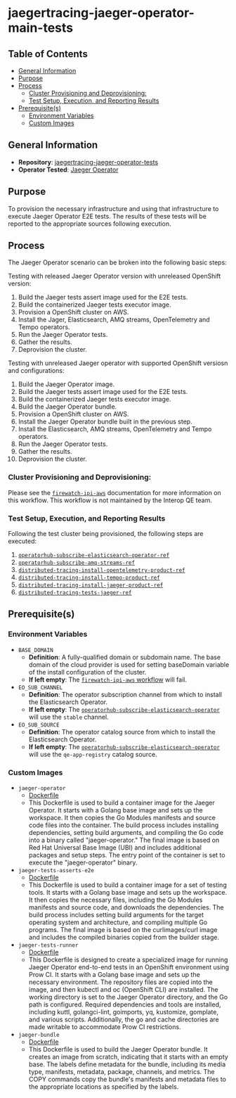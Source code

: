 # jaegertracing-jaeger-operator-main-tests<!-- omit from toc -->

## Table of Contents<!-- omit from toc -->
- [General Information](#general-information)
- [Purpose](#purpose)
- [Process](#process)
  - [Cluster Provisioning and Deprovisioning:](#cluster-provisioning-and-deprovisioning)
  - [Test Setup, Execution, and Reporting Results](#test-setup-execution-and-reporting-results)
- [Prerequisite(s)](#prerequisites)
  - [Environment Variables](#environment-variables)
  - [Custom Images](#custom-images)

## General Information

- **Repository**: [jaegertracing-jaeger-operator-tests](https://github.com/jaegertracing/jaeger-operator/blob/main/CONTRIBUTING.md#runing-the-e2e-tests)
- **Operator Tested**: [Jaeger Operator](https://github.com/jaegertracing/jaeger-operator)

## Purpose

To provision the necessary infrastructure and using that infrastructure to execute Jaeger Operator E2E tests. The results of these tests will be reported to the appropriate sources following execution.

## Process

The Jaeger Operator scenario can be broken into the following basic steps:

Testing with released Jaeger Operator version with unreleased OpenShift version:

1. Build the Jaeger tests assert image used for the E2E tests.
2. Build the containerized Jaeger tests executor image.
3. Provision a OpenShift cluster on AWS.
4. Install the Jager, Elasticsearch, AMQ streams, OpenTelemetry and Tempo operators.
5. Run the Jaeger Operator tests.
6. Gather the results.
7. Deprovision the cluster.

Testing with unreleased Jaeger operator with supported OpenShift versiosn and configurations:

1. Build the Jaeger Operator image.
2. Build the Jaeger tests assert image used for the E2E tests.
3. Build the containerized Jaeger tests executor image.
4. Build the Jaeger Operator bundle.
5. Provision a OpenShift cluster on AWS.
6. Install the Jaeger Operator bundle built in the previous step.
7. Install the Elasticsearch, AMQ streams, OpenTelemetry and Tempo operators.
8. Run the Jaeger Operator tests.
9. Gather the results.
10. Deprovision the cluster. 

### Cluster Provisioning and Deprovisioning:

Please see the [`firewatch-ipi-aws`](https://steps.ci.openshift.org/workflow/firewatch-ipi-aws) documentation for more information on this workflow. This workflow is not maintained by the Interop QE team.

### Test Setup, Execution, and Reporting Results

Following the test cluster being provisioned, the following steps are executed:

1. [`operatorhub-subscribe-elasticsearch-operator-ref`](../../../step-registry/operatorhub/subscribe/elasticsearch-operator/README.md)
2. [`operatorhub-subscribe-amq-streams-ref`](../../../step-registry/operatorhub/subscribe/amq-streams/README.md)
3. [`distributed-tracing-install-opentelemetry-product-ref`](../../../step-registry/distributed-tracing/install/opentelemetry-product/README.md)
4. [`distributed-tracing-install-tempo-product-ref`](../../../step-registry/distributed-tracing/install/tempo-product/README.md)
5. [`distributed-tracing-install-jaeger-product-ref`](../../../step-registry/distributed-tracing/install/jaeger-product/README.md)
6. [`distributed-tracing-tests-jaeger-ref`](../../../step-registry/distributed-tracing/tests/jaeger/README.md)

## Prerequisite(s)

### Environment Variables

- `BASE_DOMAIN`
  - **Definition**: A fully-qualified domain or subdomain name. The base domain of the cloud provider is used for setting baseDomain variable of the install configuration of the cluster.
  - **If left empty**: The [`firewatch-ipi-aws` workflow](../../../step-registry/firewatch/ipi/aws/firewatch-ipi-aws-workflow.yaml) will fail.
- `EO_SUB_CHANNEL`
  - **Definition**: The operator subscription channel from which to install the Elasticsearch Operator.
  - **If left empty**: The [`operatorhub-subscribe-elasticsearch-operator`](../../../step-registry/operatorhub/subscribe/elasticsearch-operator/README.md) will use the `stable` channel.
- `EO_SUB_SOURCE`
  - **Definition**: The operator catalog source from which to install the Elasticsearch Operator.
  - **If left empty**: The [`operatorhub-subscribe-elasticsearch-operator`](../../../step-registry/operatorhub/subscribe/elasticsearch-operator/README.md) will use the `qe-app-registry` catalog source.


### Custom Images

- `jaeger-operator`
  - [Dockerfile](https://github.com/jaegertracing/jaeger-operator/blob/main/Dockerfile)
  - This Dockerfile is used to build a container image for the Jaeger Operator. It starts with a Golang base image and sets up the workspace. It then copies the Go Modules manifests and source code files into the container. The build process includes installing dependencies, setting build arguments, and compiling the Go code into a binary called "jaeger-operator." The final image is based on Red Hat Universal Base Image (UBI) and includes additional packages and setup steps. The entry point of the container is set to execute the "jaeger-operator" binary.
- `jaeger-tests-asserts-e2e`
  - [Dockerfile](https://github.com/jaegertracing/jaeger-operator/blob/main/Dockerfile.asserts)
  - This Dockerfile is used to build a container image for a set of testing tools. It starts with a Golang base image and sets up the workspace. It then copies the necessary files, including the Go Modules manifests and source code, and downloads the dependencies. The build process includes setting build arguments for the target operating system and architecture, and compiling multiple Go programs. The final image is based on the curlimages/curl image and includes the compiled binaries copied from the builder stage.
- `jaeger-tests-runner`
  - [Dockerfile](https://github.com/jaegertracing/jaeger-operator/blob/main/tests/Dockerfile)
  - This Dockerfile is designed to create a specialized image for running Jaeger Operator end-to-end tests in an OpenShift environment using Prow CI. It starts with a Golang base image and sets up the necessary environment. The repository files are copied into the image, and then kubectl and oc (OpenShift CLI) are installed. The working directory is set to the Jaeger Operator directory, and the Go path is configured. Required dependencies and tools are installed, including kuttl, golangci-lint, goimports, yq, kustomize, gomplate, and various scripts. Additionally, the go and cache directories are made writable to accommodate Prow CI restrictions.
- `jaeger-bundle`
  - [Dockerfile](https://github.com/jaegertracing/jaeger-operator/blob/main/bundle.Dockerfile)
  - This Dockerfile is used to build the Jaeger Operator bundle. It creates an image from scratch, indicating that it starts with an empty base. The labels define metadata for the bundle, including its media type, manifests, metadata, package, channels, and metrics. The COPY commands copy the bundle's manifests and metadata files to the appropriate locations as specified by the labels.
